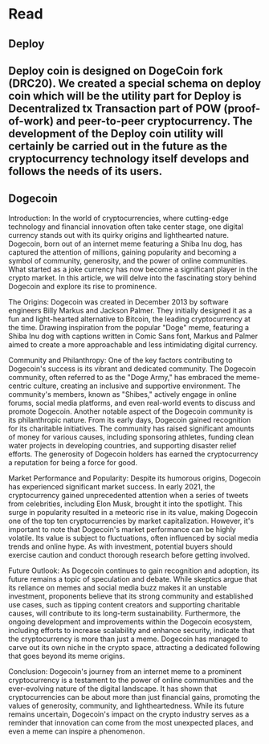 # Read

Deploy
----------------------------------------------------------------------------------------------------------------------------------------------------------
Deploy coin is designed on DogeCoin fork (DRC20). We created a special schema on deploy coin which will be the utility part for Deploy is Decentralized tx Transaction part of POW (proof-of-work) and peer-to-peer cryptocurrency. The development of the Deploy coin utility will certainly be carried out in the future as the cryptocurrency technology itself develops and follows the needs of its users.
----------------------------------------------------------------------------------------------------------------------------------------------------------
Dogecoin
----------------------------------------------------------------------------------------------------------------------------------------------------------
Introduction:
In the world of cryptocurrencies, where cutting-edge technology and financial innovation often take center stage, one digital currency stands out with its quirky origins and lighthearted nature. Dogecoin, born out of an internet meme featuring a Shiba Inu dog, has captured the attention of millions, gaining popularity and becoming a symbol of community, generosity, and the power of online communities. What started as a joke currency has now become a significant player in the crypto market. In this article, we will delve into the fascinating story behind Dogecoin and explore its rise to prominence.

The Origins:
Dogecoin was created in December 2013 by software engineers Billy Markus and Jackson Palmer. They initially designed it as a fun and light-hearted alternative to Bitcoin, the leading cryptocurrency at the time. Drawing inspiration from the popular "Doge" meme, featuring a Shiba Inu dog with captions written in Comic Sans font, Markus and Palmer aimed to create a more approachable and less intimidating digital currency.

Community and Philanthropy:
One of the key factors contributing to Dogecoin's success is its vibrant and dedicated community. The Dogecoin community, often referred to as the "Doge Army," has embraced the meme-centric culture, creating an inclusive and supportive environment. The community's members, known as "Shibes," actively engage in online forums, social media platforms, and even real-world events to discuss and promote Dogecoin.
Another notable aspect of the Dogecoin community is its philanthropic nature. From its early days, Dogecoin gained recognition for its charitable initiatives. The community has raised significant amounts of money for various causes, including sponsoring athletes, funding clean water projects in developing countries, and supporting disaster relief efforts. The generosity of Dogecoin holders has earned the cryptocurrency a reputation for being a force for good.

Market Performance and Popularity:
Despite its humorous origins, Dogecoin has experienced significant market success. In early 2021, the cryptocurrency gained unprecedented attention when a series of tweets from celebrities, including Elon Musk, brought it into the spotlight. This surge in popularity resulted in a meteoric rise in its value, making Dogecoin one of the top ten cryptocurrencies by market capitalization.
However, it's important to note that Dogecoin's market performance can be highly volatile. Its value is subject to fluctuations, often influenced by social media trends and online hype. As with investment, potential buyers should exercise caution and conduct thorough research before getting involved.

Future Outlook:
As Dogecoin continues to gain recognition and adoption, its future remains a topic of speculation and debate. While skeptics argue that its reliance on memes and social media buzz makes it an unstable investment, proponents believe that its strong community and established use cases, such as tipping content creators and supporting charitable causes, will contribute to its long-term sustainability.
Furthermore, the ongoing development and improvements within the Dogecoin ecosystem, including efforts to increase scalability and enhance security, indicate that the cryptocurrency is more than just a meme. Dogecoin has managed to carve out its own niche in the crypto space, attracting a dedicated following that goes beyond its meme origins.

Conclusion:
Dogecoin's journey from an internet meme to a prominent cryptocurrency is a testament to the power of online communities and the ever-evolving nature of the digital landscape. It has shown that cryptocurrencies can be about more than just financial gains, promoting the values of generosity, community, and lightheartedness. While its future remains uncertain, Dogecoin's impact on the crypto industry serves as a reminder that innovation can come from the most unexpected places, and even a meme can inspire a phenomenon.

